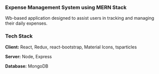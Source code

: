 
### Expense Management System using MERN Stack

Wb-based application designed to assist users in tracking and managing their daily expenses.

### Tech Stack

**Client:** React, Redux, react-bootstrap, Material Icons, tsparticles

**Server:** Node, Express

**Database:** MongoDB
